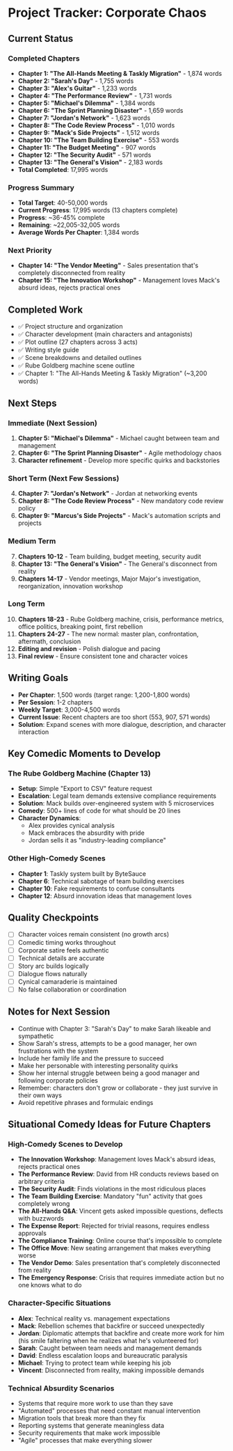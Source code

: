 # Project Tracker: Corporate Chaos

## Current Status

### Completed Chapters
- **Chapter 1: "The All-Hands Meeting & Taskly Migration"** - 1,874 words
- **Chapter 2: "Sarah's Day"** - 1,755 words
- **Chapter 3: "Alex's Guitar"** - 1,233 words
- **Chapter 4: "The Performance Review"** - 1,731 words
- **Chapter 5: "Michael's Dilemma"** - 1,384 words
- **Chapter 6: "The Sprint Planning Disaster"** - 1,659 words
- **Chapter 7: "Jordan's Network"** - 1,623 words
- **Chapter 8: "The Code Review Process"** - 1,010 words
- **Chapter 9: "Mack's Side Projects"** - 1,512 words
- **Chapter 10: "The Team Building Exercise"** - 553 words
- **Chapter 11: "The Budget Meeting"** - 907 words
- **Chapter 12: "The Security Audit"** - 571 words
- **Chapter 13: "The General's Vision"** - 2,183 words
- **Total Completed**: 17,995 words

### Progress Summary
- **Total Target**: 40-50,000 words
- **Current Progress**: 17,995 words (13 chapters complete)
- **Progress**: ~36-45% complete
- **Remaining**: ~22,005-32,005 words
- **Average Words Per Chapter**: 1,384 words

### Next Priority
- **Chapter 14: "The Vendor Meeting"** - Sales presentation that's completely disconnected from reality
- **Chapter 15: "The Innovation Workshop"** - Management loves Mack's absurd ideas, rejects practical ones



## Completed Work
- ✅ Project structure and organization
- ✅ Character development (main characters and antagonists)
- ✅ Plot outline (27 chapters across 3 acts)
- ✅ Writing style guide
- ✅ Scene breakdowns and detailed outlines
- ✅ Rube Goldberg machine scene outline
- ✅ Chapter 1: "The All-Hands Meeting & Taskly Migration" (~3,200 words)

## Next Steps

### Immediate (Next Session)
1. **Chapter 5: "Michael's Dilemma"** - Michael caught between team and management
2. **Chapter 6: "The Sprint Planning Disaster"** - Agile methodology chaos
3. **Character refinement** - Develop more specific quirks and backstories

### Short Term (Next Few Sessions)
4. **Chapter 7: "Jordan's Network"** - Jordan at networking events
5. **Chapter 8: "The Code Review Process"** - New mandatory code review policy
6. **Chapter 9: "Marcus's Side Projects"** - Mack's automation scripts and projects

### Medium Term
7. **Chapters 10-12** - Team building, budget meeting, security audit
8. **Chapter 13: "The General's Vision"** - The General's disconnect from reality
9. **Chapters 14-17** - Vendor meetings, Major Major's investigation, reorganization, innovation workshop

### Long Term
10. **Chapters 18-23** - Rube Goldberg machine, crisis, performance metrics, office politics, breaking point, first rebellion
11. **Chapters 24-27** - The new normal: master plan, confrontation, aftermath, conclusion
12. **Editing and revision** - Polish dialogue and pacing
13. **Final review** - Ensure consistent tone and character voices

## Writing Goals
- **Per Chapter**: 1,500 words (target range: 1,200-1,800 words)
- **Per Session**: 1-2 chapters
- **Weekly Target**: 3,000-4,500 words
- **Current Issue**: Recent chapters are too short (553, 907, 571 words)
- **Solution**: Expand scenes with more dialogue, description, and character interaction

## Key Comedic Moments to Develop

### The Rube Goldberg Machine (Chapter 13)
- **Setup**: Simple "Export to CSV" feature request
- **Escalation**: Legal team demands extensive compliance requirements
- **Solution**: Mack builds over-engineered system with 5 microservices
- **Comedy**: 500+ lines of code for what should be 20 lines
- **Character Dynamics**: 
  - Alex provides cynical analysis
  - Mack embraces the absurdity with pride
  - Jordan sells it as "industry-leading compliance"

### Other High-Comedy Scenes
- **Chapter 1**: Taskly system built by ByteSauce
- **Chapter 6**: Technical sabotage of team building exercises
- **Chapter 10**: Fake requirements to confuse consultants
- **Chapter 12**: Absurd innovation ideas that management loves

## Quality Checkpoints
- [ ] Character voices remain consistent (no growth arcs)
- [ ] Comedic timing works throughout
- [ ] Corporate satire feels authentic
- [ ] Technical details are accurate
- [ ] Story arc builds logically
- [ ] Dialogue flows naturally
- [ ] Cynical camaraderie is maintained
- [ ] No false collaboration or coordination

## Notes for Next Session
- Continue with Chapter 3: "Sarah's Day" to make Sarah likeable and sympathetic
- Show Sarah's stress, attempts to be a good manager, her own frustrations with the system
- Include her family life and the pressure to succeed
- Make her personable with interesting personality quirks
- Show her internal struggle between being a good manager and following corporate policies
- Remember: characters don't grow or collaborate - they just survive in their own ways
- Avoid repetitive phrases and formulaic endings 

## Situational Comedy Ideas for Future Chapters

### High-Comedy Scenes to Develop
- **The Innovation Workshop**: Management loves Mack's absurd ideas, rejects practical ones
- **The Performance Review**: David from HR conducts reviews based on arbitrary criteria
- **The Security Audit**: Finds violations in the most ridiculous places
- **The Team Building Exercise**: Mandatory "fun" activity that goes completely wrong
- **The All-Hands Q&A**: Vincent gets asked impossible questions, deflects with buzzwords
- **The Expense Report**: Rejected for trivial reasons, requires endless approvals
- **The Compliance Training**: Online course that's impossible to complete
- **The Office Move**: New seating arrangement that makes everything worse
- **The Vendor Demo**: Sales presentation that's completely disconnected from reality
- **The Emergency Response**: Crisis that requires immediate action but no one knows what to do

### Character-Specific Situations
- **Alex**: Technical reality vs. management expectations
- **Mack**: Rebellion schemes that backfire or succeed unexpectedly
- **Jordan**: Diplomatic attempts that backfire and create more work for him (his smile faltering when he realizes what he's volunteered for)
- **Sarah**: Caught between team needs and management demands
- **David**: Endless escalation loops and bureaucratic paralysis
- **Michael**: Trying to protect team while keeping his job
- **Vincent**: Disconnected from reality, making impossible demands

### Technical Absurdity Scenarios
- Systems that require more work to use than they save
- "Automated" processes that need constant manual intervention
- Migration tools that break more than they fix
- Reporting systems that generate meaningless data
- Security requirements that make work impossible
- "Agile" processes that make everything slower 